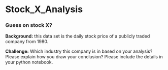 # Stock_X_Analysis

### Guess on stock X?

**Background:** this data set is the daily stock price of a publicly traded company from 1980. 

**Challenge:** Which industry this company is in based on your analysis? Please explain how you draw your conclusion? Please include the details in your python notebook.
